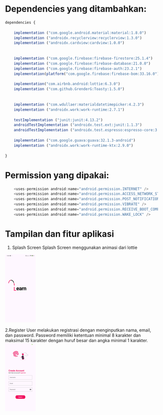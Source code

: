 # Dependencies yang ditambahkan:
```javascript
dependencies {

    implementation ("com.google.android.material:material:1.8.0")
    implementation ("androidx.recyclerview:recyclerview:1.3.0")
    implementation ("androidx.cardview:cardview:1.0.0")


    implementation ("com.google.firebase:firebase-firestore:25.1.4")
    implementation ("com.google.firebase:firebase-database:21.0.0")
    implementation ("com.google.firebase:firebase-auth:23.2.1")
    implementation(platform("com.google.firebase:firebase-bom:33.16.0"))

    implementation("com.airbnb.android:lottie:6.3.0")
    implementation ("com.github.GrenderG:Toasty:1.5.0")


    implementation ("com.wdullaer:materialdatetimepicker:4.2.3")
    implementation ("androidx.work:work-runtime:2.7.1")

    testImplementation ("junit:junit:4.13.2")
    androidTestImplementation ("androidx.test.ext:junit:1.1.3")
    androidTestImplementation ("androidx.test.espresso:espresso-core:3.4.0")

    implementation ("com.google.guava:guava:32.1.3-android") 
    implementation ("androidx.work:work-runtime-ktx:2.9.0")

}

```
# Permission yang dipakai:
```javascript
    <uses-permission android:name="android.permission.INTERNET" />
    <uses-permission android:name="android.permission.ACCESS_NETWORK_STATE" />
    <uses-permission android:name="android.permission.POST_NOTIFICATIONS" />
    <uses-permission android:name="android.permission.VIBRATE" />
    <uses-permission android:name="android.permission.RECEIVE_BOOT_COMPLETED" />
    <uses-permission android:name="android.permission.WAKE_LOCK" />

```
# Tampilan dan fitur aplikasi

1. Splash Screen
Splash Screen menggunakan animasi dari lottie
<img src="img/splash.jpg" style="width:20%; height:auto;">

2.Register
User melakukan registrasi dengan menginputkan nama, email, dan password.
Password memiliki ketentuan minimal 8 karakter dan maksimal 15 karakter dengan huruf besar dan angka minimal 1 karakter.
<img src="img/register.jpg" style="width:20%; height:auto;">
